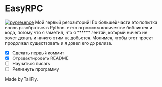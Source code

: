 # EasyRPC
[![pypresence](https://img.shields.io/badge/using-pypresence-00bb88.svg?style=for-the-badge&logo=discord&logoWidth=20)](https://github.com/qwertyquerty/pypresence)
Мой первый репозиторий! По большей части это попытка вновь разобраться в Python. в его огромном количестве библиотек и кода, потому что я заметил, что я ****** лентяй, который ничего не хочет делать и ничего этим не добьется. Молимся, чтобы этот проект продолжал существовать и я довел его до релиза.

- [x] Сделать первый коммит
- [x] Отредактировать README
- [ ] Научиться писать
- [ ] Релизнуть программу

Made by TallFly.
